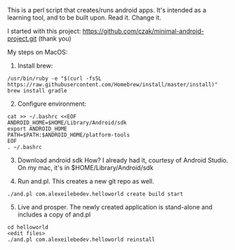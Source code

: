 This is a perl script that creates/runs android apps.
It's intended as a learning tool, and to be built upon.
Read it. Change it.

I started with this project: https://github.com/czak/minimal-android-project.git (thank you)

My steps on MacOS:
1. Install brew:
~~~
/usr/bin/ruby -e "$(curl -fsSL https://raw.githubusercontent.com/Homebrew/install/master/install)"
brew install gradle
~~~

2. Configure environment:
~~~
cat >> ~/.bashrc <<EOF
ANDROID_HOME=$HOME/Library/Android/sdk
export ANDROID_HOME
PATH=$PATH:$ANDROID_HOME/platform-tools
EOF
. ~/.bashrc
~~~

3. Download android sdk
How? I already had it, courtesy of Android Studio. On my mac, it's in $HOME/Library/Android/sdk

4. Run and.pl. This creates a new git repo as well. 
~~~
./and.pl com.alexeilebedev.helloworld create build start
~~~

5. Live and prosper. The newly created application is stand-alone and includes a copy of and.pl
~~~
cd helloworld
<edit files>
./and.pl com.alexeilebedev.helloworld reinstall
~~~
